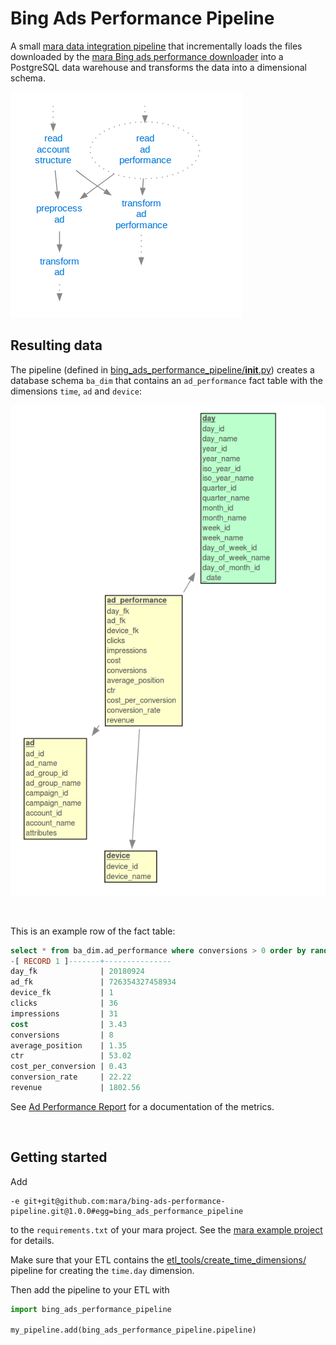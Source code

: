 # Bing Ads Performance Pipeline

A small [mara data integration pipeline](https://github.com/mara/data-integration) that incrementally loads the files downloaded by the [mara Bing ads performance downloader](https://github.com/mara/bingads-performance-downloader) into a PostgreSQL data warehouse and transforms the data into a dimensional schema.

![Pipeline](docs/pipeline.png)


## Resulting data

The pipeline (defined in [bing_ads_performance_pipeline/__init__.py](bing_ads_performance_pipeline/__init__.py)) creates a database schema `ba_dim` that contains an `ad_performance` fact table with the dimensions `time`, `ad` and `device`:

![DB schema](docs/db-schema.png) 

&nbsp;

This is an example row of the fact table:

```sql
select * from ba_dim.ad_performance where conversions > 0 order by random() limit 1;
-[ RECORD 1 ]-------+---------------
day_fk              | 20180924
ad_fk               | 726354327458934
device_fk           | 1
clicks              | 36
impressions         | 31
cost                | 3.43
conversions         | 8
average_position    | 1.35
ctr                 | 53.02
cost_per_conversion | 0.43
conversion_rate     | 22.22
revenue             | 1802.56
```

See [Ad Performance Report](https://docs.microsoft.com/en-us/bingads/reporting-service/adperformancereportcolumn?view=bingads-12) for a documentation of the metrics.

&nbsp;


## Getting started

Add 

```
-e git+git@github.com:mara/bing-ads-performance-pipeline.git@1.0.0#egg=bing_ads_performance_pipeline
```

to the `requirements.txt` of your mara project. See the [mara example project](https://github.com/mara/mara-example-project) for details.
 
Make sure that your ETL contains the [etl_tools/create_time_dimensions/](https://github.com/mara/etl-tools/blob/master/etl_tools/create_time_dimensions/__init__.py) pipeline for creating the `time.day` dimension.

Then add the pipeline to your ETL with

```python
import bing_ads_performance_pipeline

my_pipeline.add(bing_ads_performance_pipeline.pipeline)
```
